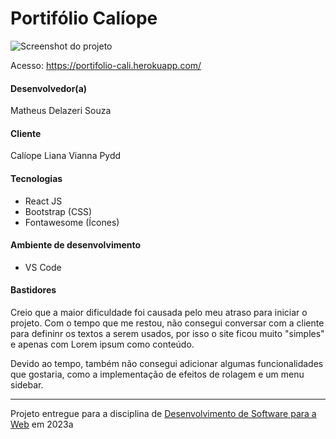 # Portifólio Calíope

![Screenshot do projeto](https://user-images.githubusercontent.com/55641441/229666988-f4ab894b-d28b-4b81-91b8-4af48508fde5.png)

Acesso: https://portifolio-cali.herokuapp.com/


#### Desenvolvedor(a)
Matheus Delazeri Souza

#### Cliente
Calíope Liana Vianna Pydd

#### Tecnologias

- React JS
- Bootstrap (CSS)
- Fontawesome (Ícones)

#### Ambiente de desenvolvimento

- VS Code

#### Bastidores


Creio que a maior dificuldade foi causada pelo meu atraso para iniciar o projeto. Com o tempo que me restou, não consegui conversar com a cliente para defininr os textos a serem usados, por isso o site ficou muito "simples" e apenas com Lorem ipsum como conteúdo.

Devido ao tempo, também não consegui adicionar algumas funcionalidades que gostaria, como a implementação de efeitos de rolagem e um menu sidebar.


---
Projeto entregue para a disciplina de [Desenvolvimento de Software para a Web](http://github.com/andreainfufsm/elc1090-2023a) em 2023a
